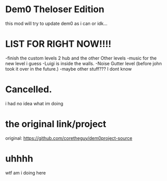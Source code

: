 # Dem0 Theloser Edition
this mod will try to update dem0 as i can or idk...
# LIST FOR RIGHT NOW!!!!
-finish the custom levels 2 hub and the other Other levels
-music for the new level i guess
-Luigi is inside the walls.
-Noise Gutter level (before john took it over in the future.)
-maybe other stuff??? I dont know
# Cancelled.
i had no idea what im doing
# the original link/project
original: https://github.com/coretheguy/dem0project-source

# uhhhh
wtf am i doing here

